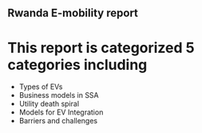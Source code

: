 ## Rwanda E-mobility report
# This report is categorized 5 categories including
- Types of EVs
- Business models in SSA
- Utility death spiral
- Models for EV Integration
- Barriers and challenges




